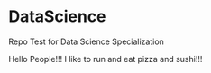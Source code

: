 # DataScience
Repo Test for Data Science Specialization

Hello People!!!
I like to run and eat pizza and sushi!!!
